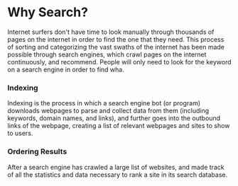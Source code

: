 # Why Search?

Internet surfers don't have time to look manually through thousands of pages on the internet in order to find the one that they need. This process of sorting and categorizing the vast swaths of the internet has been made possible through search engines, which crawl pages on the internet continuously, and recommend. People will only need to look for the keyword on a search engine in order to find wha.

### Indexing

Indexing is the process in which a search engine bot \(or program\) downloads webpages to parse and collect data from them \(including keywords, domain names, and links\), and further goes into the outbound links of the webpage, creating a list of relevant webpages and sites to show to users.

### Ordering Results

After a search engine has crawled a large list of websites, and made track of all the statistics and data necessary to rank a site in its search database.

